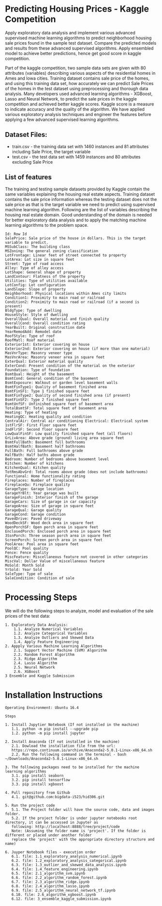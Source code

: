 
# Predicting Housing Prices - Kaggle Competition

Apply exploratory data analysis and implement various advanced supervised machine learning algorithms to predict neighborhood housing sale prices found in the sample test dataset. Compare the predicted models and results from these advanced supervised algorithms. Apply ensembled model to achieve better predictions, hence get good score in kaggle competition.
	
Part of the kaggle competition, two sample data sets are given with 80 attributes (variables) describing various aspects of the residential homes in Ames and Iowa cities. Training dataset contains sale price of the homes, and using this training data set, how accurately we can predict Sale Prices of the homes in the test dataset using preprocessing and thorough data analysis. Many developers used advanced learning algorithms - XGBoost, Lasso and Neural Network, to predict the sale prices in the kaggle competition and achieved better kaggle scores. Kaggle score is a measure to indicate accuracy and the quality of the algorithm. We have applied various exploratory analysis techniques and engineer the features before applying a few advanced supervised learning algorithms.

## Dataset Files:

* train.csv - the training data set with 1460 instances and 81 attributes including Sale Price, the target variable
* test.csv - the test data set with 1459 instances and 80 attributes excluding Sale Price

## List of features

The training and testing sample datasets provided by Kaggle contain the same variables explaining the housing real estate aspects. Training dataset contains the sale price information whereas the testing dataset does not the sale price as that is the target variable we need to predict using supervised machine learning algorithm. Following are the list of variables describing the housing real estate domain. Good understanding of the domain is needed for better exploratory data analysis and to apply the matching machine learning algorithms to the problem space.

    Id: Row Id
    SalePrice: Sale price of the house in dollars. This is the target variable to predict.
    MSSubClass: The building class
    MSZoning: The general zoning classification
    LotFrontage: Linear feet of street connected to property
    LotArea: Lot size in square feet
    Street: Type of road access
    Alley: Type of alley access
    LotShape: General shape of property
    LandContour: Flatness of the property
    Utilities: Type of utilities available
    LotConfig: Lot configuration
    LandSlope: Slope of property
    Neighborhood: Physical locations within Ames city limits
    Condition1: Proximity to main road or railroad
    Condition2: Proximity to main road or railroad (if a second is present)
    BldgType: Type of dwelling
    HouseStyle: Style of dwelling
    OverallQual: Overall material and finish quality
    OverallCond: Overall condition rating
    YearBuilt: Original construction date
    YearRemodAdd: Remodel date
    RoofStyle: Type of roof
    RoofMatl: Roof material
    Exterior1st: Exterior covering on house
    Exterior2nd: Exterior covering on house (if more than one material)
    MasVnrType: Masonry veneer type
    MasVnrArea: Masonry veneer area in square feet
    ExterQual: Exterior material quality
    ExterCond: Present condition of the material on the exterior
    Foundation: Type of foundation
    BsmtQual: Height of the basement
    BsmtCond: General condition of the basement
    BsmtExposure: Walkout or garden level basement walls
    BsmtFinType1: Quality of basement finished area
    BsmtFinSF1: Type 1 finished square feet
    BsmtFinType2: Quality of second finished area (if present)
    BsmtFinSF2: Type 2 finished square feet
    BsmtUnfSF: Unfinished square feet of basement area
    TotalBsmtSF: Total square feet of basement area
    Heating: Type of heating
    HeatingQC: Heating quality and condition
    CentralAir: Central air conditioning Electrical: Electrical system
    1stFlrSF: First Floor square feet
    2ndFlrSF: Second floor square feet
    LowQualFinSF: Low quality finished square feet (all floors)
    GrLivArea: Above grade (ground) living area square feet
    BsmtFullBath: Basement full bathrooms
    BsmtHalfBath: Basement half bathrooms
    FullBath: Full bathrooms above grade
    HalfBath: Half baths above grade
    Bedroom: Number of bedrooms above basement level
    Kitchen: Number of kitchens
    KitchenQual: Kitchen quality
    TotRmsAbvGrd: Total rooms above grade (does not include bathrooms)
    Functional: Home functionality rating
    Fireplaces: Number of fireplaces
    FireplaceQu: Fireplace quality
    GarageType: Garage location
    GarageYrBlt: Year garage was built
    GarageFinish: Interior finish of the garage
    GarageCars: Size of garage in car capacity
    GarageArea: Size of garage in square feet
    GarageQual: Garage quality
    GarageCond: Garage condition
    PavedDrive: Paved driveway
    WoodDeckSF: Wood deck area in square feet
    OpenPorchSF: Open porch area in square feet
    EnclosedPorch: Enclosed porch area in square feet
    3SsnPorch: Three season porch area in square feet
    ScreenPorch: Screen porch area in square feet
    PoolArea: Pool area in square feet
    PoolQC: Pool quality
    Fence: Fence quality
    MiscFeature: Miscellaneous feature not covered in other categories
    MiscVal: Dollar Value of miscellaneous feature
    MoSold: Month Sold
    YrSold: Year Sold
    SaleType: Type of sale
    SaleCondition: Condition of sale

# Processing Steps

We will do the following steps to analyze, model and evaluation of the sale prices of the test data:

    1. Exploratory Data Analysis:
        1.1. Analyze Numerical Variables
        1.2. Analyze Categorical Variables
        1.3. Analyze Outliers and Skewed Data
        1.4. Apply Feature Engineering
    2. Appply Various Machine Learning Algorithms
        2.1. Support Vector Machine (SVM) Algorithm
        2.2. Random Forest Algorithm
        2.3. Ridge Algorithm
        2.4. Lasso Algorithm
        2.5. Neural Network
        2.6. XGBoost
    3 Ensemble and Kaggle Submission


# Installation Instructions

	Operating Environment: Ubuntu 16.4

	Steps

	1. Install Jupytier Notebook (If not installed in the machine)
	   1.1. python -m pip install --upgrade pip
	   1.2. python -m pip install jupyter

	2. Install Anaconda (If not installed in the machine)
	   2.1. Dowload the installation file from the url: 
	   https://repo.continuum.io/archive/Anaconda2-5.0.1-Linux-x86_64.sh
	   2.2. Run the following command in the terminal - bash ~/Downloads/Anaconda2-5.0.1-Linux-x86_64.sh

	3. The following packages need to be installed for the machine learning algorithms
	   3.1. pip install seaborn
	   3.2. pip install tensorflow
	   3.3. pip install xgboost

	4. Pull repository from Github
	   4.1. git@github.com:bigdata-i523/hid306.git

	5. Run the project code
	   5.1. The Project folder will have the source code, data and images folder.
	   5.2. If the project folder is under jupyter notebooks root directory, it can be accessed in Jupyter as 
	   following: http://localhost:8888/tree/project/code
	   Note: (Assuming the folder name is 'project'. If the folder is different or placed under another folder 
	   replace the 'project' with the appropriate directory structure and name)

	6. Juyper Notebook files - execution order	
	   6.1. file: 1.1_exploratory_analysis_numerical.ipynb
	   6.2. file: 1.2_exploratory_analysis_categorical.ipynb
	   6.3. file: 1.3_outlier_and_skewed_data_analysis.ipynb
	   6.4. file: 1.4_feature_engineering.ipynb
	   6.5. file: 2.1_algorithm_svm.ipynb
	   6.6. file: 2.2_algorithm_random_forest.ipynb
	   6.7. file: 2.3_algorithm_ridge.ipynb
	   6.8. file: 2.4_algorithm_lasso.ipynb
	   6.9. file: 2.5_algorithm_neural_network_tf.ipynb
	   6.10. file: 2.6_algorithm_xgboost.ipynb
	   6.12. file: 3_ensemble_kaggle_submission.ipynb
